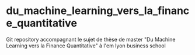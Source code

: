 # du_machine_learning_vers_la_finance_quantitative
Git repository accompagnant le sujet de thèse de master "Du Machine Learning vers la Finance Quantitative" à l'em lyon business school
